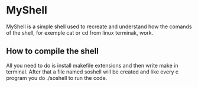 # MyShell
MyShell is a simple shell used to recreate and understand how the comands of the shell, for exemple cat or cd from linux terminak, work.

## How to compile the shell
All you need to do is install makefile extensions and then write make in terminal. After that a file named soshell will be created and like every c program you do ./soshell to run the code.
